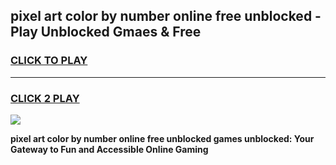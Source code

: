 
## pixel art color by number online free unblocked - Play Unblocked Gmaes & Free
<h3>
<a href="https://news.freeplayer.one?title=pixel_art_color_by_number_online_free_unblocked&ref=23F">CLICK TO PLAY</a></h3>
<hr>

<h3>
<a href="https://news.freeplayer.one?title=pixel_art_color_by_number_online_free_unblocked&ref=23F">CLICK 2 PLAY</a>
  
</h3>

<a href="https://news.freeplayer.one?title=pixel_art_color_by_number_online_free_unblocked&ref=23F/"><img src="https://clearcache.store/games.png"></a>


**pixel art color by number online free unblocked games unblocked: Your Gateway to Fun and Accessible Online Gaming**
